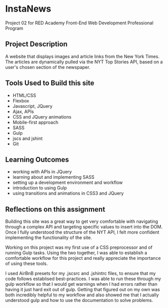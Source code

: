 # InstaNews

Project 02 for RED Academy Front-End Web Development Professional Program

## Project Description

A website that displays images and article links from the New York Times. The articles are dynamically pulled via the NYT Top Stories API, based on a user's chosen section of the newspaper.
## Tools Used to Build this site

* HTML/CSS
* Flexbox
* Javascript, JQuery
* Ajax, APIs
* CSS and JQuery animations
* Mobile-first approach
* SASS
* Gulp
* jscs and jshint
* Git

## Learning Outcomes

* working with APIs in JQuery
* learning about and implementing SASS
* setting up a development environment and workflow
* introduction to using Gulp
* using transitions and animations in CSS3 and JQuery

## Reflections on this assignment

Building this site was a great way to get very comfortable with navigating through a complex API and targeting specific values to insert into the DOM. Once I fully understood the structure of the NYT API, I felt more confident implementing the functionality of the site.

Working on this project was my first use of a CSS preprocessor and of running Gulp tasks. Using the two together, I was able to establish a comfortable workflow for this project and really appreciate the importance of using these tools.

I used AirBnB presets for my .jscsrc and .jshintrc files, to ensure that my code follows establised best-practices. I was able to run these through my gulp workflow so that I would get warnings when I had errors rather than having it just hard exit out of gulp. Getting that figured out on my own was both incredibly helpful to my workflow and also showed me that I actually understood gulp and how to use the documentation to solve problems. 
